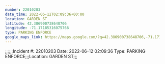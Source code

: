 ```yaml
---
number: 22010203
date_time: 2022-06-12T02:09:36+00:00
location: GARDEN ST
latitude: 42.386900738648706
longitude: -71.17185316075766
type: PARKING ENFORCE
google_maps_link: https://maps.google.com/?q=42.386900738648706,-71.17185316075766
---
```


;;;;;;Incident #: 22010203  Date: 2022-06-12 02:09:36   Type: PARKING ENFORCE;;;Location: GARDEN ST;;;
